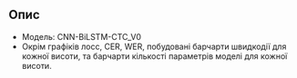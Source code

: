 ## Опис

- Модель: CNN-BiLSTM-CTC_V0
- Окрім графіків лосс, CER, WER, побудовані барчарти швидкодії для кожної висоти, та барчарти кількості параметрів моделі для кожної висоти.